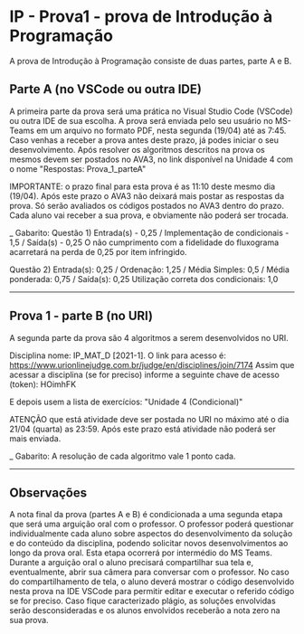 # IP - Prova1 - prova de Introdução à Programação

A prova de Introdução à Programação consiste de duas partes, parte A e B.

## Parte A (no VSCode ou outra IDE)

A primeira parte da prova será uma prática no Visual Studio Code (VSCode) ou outra IDE de sua escolha. A prova será enviada pelo seu usuário no MS-Teams em um arquivo no formato PDF, nesta segunda (19/04) até as 7:45. Caso venhas a receber a prova antes deste prazo, já podes iniciar o seu desenvolvimento.
Após resolver os algoritmos descritos na prova os mesmos devem ser postados no AVA3, no link disponível na Unidade 4 com o nome "Respostas: Prova_1_parteA"  

IMPORTANTE: o prazo final para esta prova é as 11:10 deste mesmo dia (19/04). Após este prazo o AVA3 não deixará mais postar as respostas da prova. Só serão avaliados os códigos postados no AVA3 dentro do prazo. Cada aluno vai receber a sua prova, e obviamente não poderá ser trocada.

_ Gabarito:
Questão 1) Entrada(s) - 0,25 / Implementação de condicionais - 1,5 / Saída(s) - 0,25
O não cumprimento com a fidelidade do fluxograma acarretará na perda de 0,25 por item infringido.

Questão 2) Entrada(s): 0,25 / Ordenação: 1,25 / Média Simples: 0,5 / Média ponderada: 0,75 / Saída(s): 0,25
Utilização correta dos condicionais: 1,0

--------------------------

## Prova 1 - parte B (no URI)

A segunda parte da prova são 4 algoritmos a serem desenvolvidos no URI.

Disciplina nome: IP_MAT_D [2021-1].
O link para acesso é: https://www.urionlinejudge.com.br/judge/en/disciplines/join/7174
Assim que acessar a disciplina (se for preciso) informe a seguinte chave de acesso (token): HOimhFK

E depois usem a lista de exercícios: "Unidade 4 (Condicional)"

ATENÇÃO que está atividade deve ser postada no URI no máximo até o dia 21/04 (quarta) as 23:59. Após este prazo está atividade não poderá ser mais enviada.

_ Gabarito:
A resolução de cada algoritmo vale 1 ponto cada.

--------------------------

## Observações

A nota final da prova (partes A e B) é condicionada a uma segunda etapa que será uma arguição oral com o professor. O professor poderá questionar individualmente cada aluno sobre aspectos do desenvolvimento da solução e do conteúdo da disciplina, podendo solicitar novos desenvolvimentos ao longo da prova oral. Esta etapa ocorrerá por intermédio do MS Teams. Durante a arguição oral o aluno precisará compartilhar sua tela e, eventualmente, abrir sua câmera para conversar com o professor. No caso do compartilhamento de tela, o aluno deverá mostrar o código desenvolvido nesta prova na IDE VSCode para permitir editar e executar o referido código se for preciso. Caso fique caracterizado plágio, as soluções envolvidas serão desconsideradas e os alunos envolvidos receberão a nota zero na sua prova.
